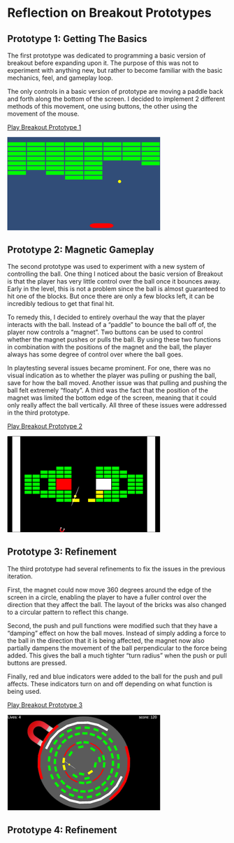 # Reflection on Breakout Prototypes

## Prototype 1: Getting The Basics

The first prototype was dedicated to programming a basic version of breakout before expanding upon it.  The purpose of this was not to experiment with anything new, but rather to become familiar with the basic mechanics, feel, and gameplay loop.

The only controls in a basic version of prototype are moving a paddle back and forth along the bottom of the screen.  I decided to implement 2 different methods of this movement, one using buttons, the other using the movement of the mouse.

[Play Breakout Prototype 1](https://mikegray31.github.io/game-dev-spring2025/builds/breakout-1/)

<img src="./images/Prototype1.png" alt="Breakout Prototype 1" width="350">

## Prototype 2: Magnetic Gameplay

The second prototype was used to experiment with a new system of controlling the ball.  One thing I noticed about the basic version of Breakout is that the player has very little control over the ball once it bounces away.  Early in the level, this is not a problem since the ball is almost guaranteed to hit one of the blocks.  But once there are only a few blocks left, it can be incredibly tedious to get that final hit.

To remedy this, I decided to entirely overhaul the way that the player interacts with the ball.  Instead of a “paddle” to bounce the ball off of, the player now controls a “magnet”.  Two buttons can be used to control whether the magnet pushes or pulls the ball.  By using these two functions in combination with the positions of the magnet and the ball, the player always has some degree of control over where the ball goes.

In playtesting several issues became prominent.  For one, there was no visual indication as to whether the player was pulling or pushing the ball, save for how the ball moved.  Another issue was that pulling and pushing the ball felt extremely “floaty”.   A third was the fact that the position of the magnet was limited the bottom edge of the screen, meaning that it could only really affect the ball vertically.  All three of these issues were addressed in the third prototype.

[Play Breakout Prototype 2](https://mikegray31.github.io/game-dev-spring2025/builds/breakout-2/)

<img src="./images/Prototype2.png" alt="Breakout Prototype 2" width="350">

## Prototype 3: Refinement

The third prototype had several refinements to fix the issues in the previous iteration.

First, the magnet could now move 360 degrees around the edge of the screen in a circle, enabling the player to have a fuller control over the direction that they affect the ball.  The layout of the bricks was also changed to a circular pattern to reflect this change.

Second, the push and pull functions were modified such that they have a “damping” effect on how the ball moves.  Instead of simply adding a force to the ball in the direction that it is being affected, the magnet now also partially dampens the movement of the ball perpendicular to the force being added.  This gives the ball a much tighter “turn radius” when the push or pull buttons are pressed.

Finally, red and blue indicators were added to the ball for the push and pull affects.  These indicators turn on and off depending on what function is being used.

[Play Breakout Prototype 3](https://mikegray31.github.io/game-dev-spring2025/builds/breakout-3/)

<img src="./images/Prototype3.png" alt="Breakout Prototype 3" width="350">

## Prototype 4: Refinement

